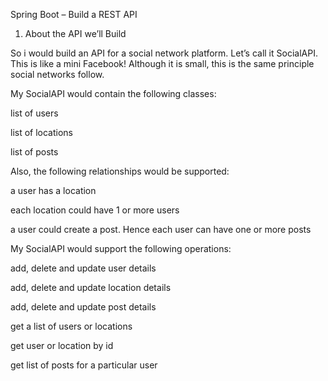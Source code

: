 Spring Boot – Build a REST API

1. About the API we’ll Build

So i would build an API for a social network platform. Let’s call it SocialAPI. 
This is like a mini Facebook! Although it is small, this is the same principle social networks follow.

 

My SocialAPI would contain the following classes:

list of users

list of locations

list of posts

 

Also, the following relationships would be supported:

a user has a location

each location could have 1 or more users

a user could create a post. Hence each user can have one or more posts
 

My SocialAPI would support the following operations:

add, delete and update user details

add, delete and update location details

add, delete and update post details

get a list of users or locations

get user or location by id

get list of posts for a particular user
